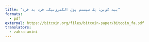 ```yaml
---
title: "بیت کوین: یک سیستم پول الکترونیکی فرد به فرد"
formats:
  - pdf
external: https://bitcoin.org/files/bitcoin-paper/bitcoin_fa.pdf
translators:
  - zahra-amini
---
```

